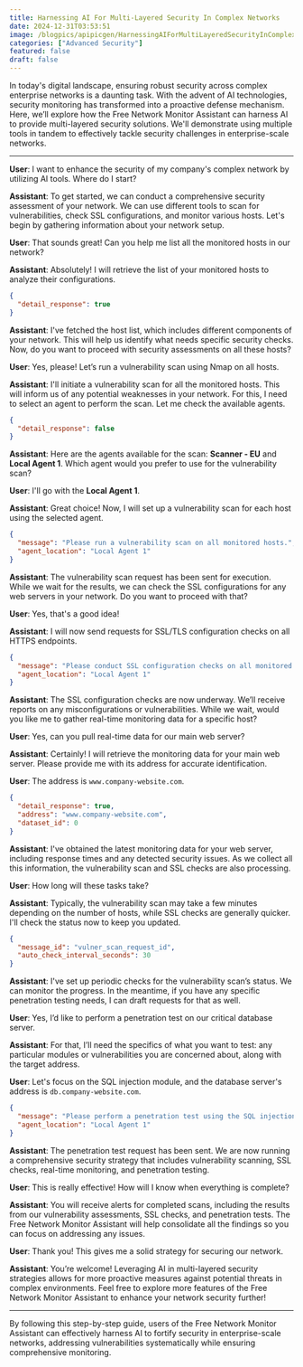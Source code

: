 ```yaml
---
title: Harnessing AI For Multi-Layered Security In Complex Networks
date: 2024-12-31T03:53:51
image: /blogpics/apipicgen/HarnessingAIForMultiLayeredSecurityInComplexNetworks-31U6OP85C7.jpg
categories: ["Advanced Security"]
featured: false
draft: false
---
```

In today's digital landscape, ensuring robust security across complex enterprise networks is a daunting task. With the advent of AI technologies, security monitoring has transformed into a proactive defense mechanism. Here, we’ll explore how the Free Network Monitor Assistant can harness AI to provide multi-layered security solutions. We'll demonstrate using multiple tools in tandem to effectively tackle security challenges in enterprise-scale networks.

---

**User**: I want to enhance the security of my company's complex network by utilizing AI tools. Where do I start?

**Assistant**: To get started, we can conduct a comprehensive security assessment of your network. We can use different tools to scan for vulnerabilities, check SSL configurations, and monitor various hosts. Let's begin by gathering information about your network setup.

**User**: That sounds great! Can you help me list all the monitored hosts in our network?

**Assistant**: Absolutely! I will retrieve the list of your monitored hosts to analyze their configurations.

```json
{
  "detail_response": true
}
```

**Assistant**: I've fetched the host list, which includes different components of your network. This will help us identify what needs specific security checks. Now, do you want to proceed with security assessments on all these hosts?

**User**: Yes, please! Let’s run a vulnerability scan using Nmap on all hosts.

**Assistant**: I'll initiate a vulnerability scan for all the monitored hosts. This will inform us of any potential weaknesses in your network. For this, I need to select an agent to perform the scan. Let me check the available agents.

```json
{
  "detail_response": false
}
```

**Assistant**: Here are the agents available for the scan: **Scanner - EU** and **Local Agent 1**. Which agent would you prefer to use for the vulnerability scan?

**User**: I'll go with the **Local Agent 1**.

**Assistant**: Great choice! Now, I will set up a vulnerability scan for each host using the selected agent.

```json
{
  "message": "Please run a vulnerability scan on all monitored hosts.",
  "agent_location": "Local Agent 1"
}
```

**Assistant**: The vulnerability scan request has been sent for execution. While we wait for the results, we can check the SSL configurations for any web servers in your network. Do you want to proceed with that?

**User**: Yes, that's a good idea!

**Assistant**: I will now send requests for SSL/TLS configuration checks on all HTTPS endpoints.

```json
{
  "message": "Please conduct SSL configuration checks on all monitored HTTPS hosts.",
  "agent_location": "Local Agent 1"
}
```

**Assistant**: The SSL configuration checks are now underway. We’ll receive reports on any misconfigurations or vulnerabilities. While we wait, would you like me to gather real-time monitoring data for a specific host?

**User**: Yes, can you pull real-time data for our main web server?

**Assistant**: Certainly! I will retrieve the monitoring data for your main web server. Please provide me with its address for accurate identification.

**User**: The address is `www.company-website.com`.

```json
{
  "detail_response": true,
  "address": "www.company-website.com",
  "dataset_id": 0
}
```

**Assistant**: I've obtained the latest monitoring data for your web server, including response times and any detected security issues. As we collect all this information, the vulnerability scan and SSL checks are also processing. 

**User**: How long will these tasks take?

**Assistant**: Typically, the vulnerability scan may take a few minutes depending on the number of hosts, while SSL checks are generally quicker. I'll check the status now to keep you updated.

```json
{
  "message_id": "vulner_scan_request_id",
  "auto_check_interval_seconds": 30
}
```

**Assistant**: I've set up periodic checks for the vulnerability scan’s status. We can monitor the progress. In the meantime, if you have any specific penetration testing needs, I can draft requests for that as well.

**User**: Yes, I’d like to perform a penetration test on our critical database server.

**Assistant**: For that, I’ll need the specifics of what you want to test: any particular modules or vulnerabilities you are concerned about, along with the target address.

**User**: Let's focus on the SQL injection module, and the database server's address is `db.company-website.com`.

```json
{
  "message": "Please perform a penetration test using the SQL injection module on db.company-website.com.",
  "agent_location": "Local Agent 1"
}
```

**Assistant**: The penetration test request has been sent. We are now running a comprehensive security strategy that includes vulnerability scanning, SSL checks, real-time monitoring, and penetration testing. 

**User**: This is really effective! How will I know when everything is complete?

**Assistant**: You will receive alerts for completed scans, including the results from our vulnerability assessments, SSL checks, and penetration tests. The Free Network Monitor Assistant will help consolidate all the findings so you can focus on addressing any issues. 

**User**: Thank you! This gives me a solid strategy for securing our network.

**Assistant**: You’re welcome! Leveraging AI in multi-layered security strategies allows for more proactive measures against potential threats in complex environments. Feel free to explore more features of the Free Network Monitor Assistant to enhance your network security further!

---

By following this step-by-step guide, users of the Free Network Monitor Assistant can effectively harness AI to fortify security in enterprise-scale networks, addressing vulnerabilities systematically while ensuring comprehensive monitoring.